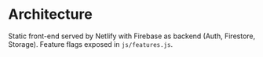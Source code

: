 # Architecture

Static front-end served by Netlify with Firebase as backend (Auth, Firestore, Storage). Feature flags exposed in `js/features.js`.
